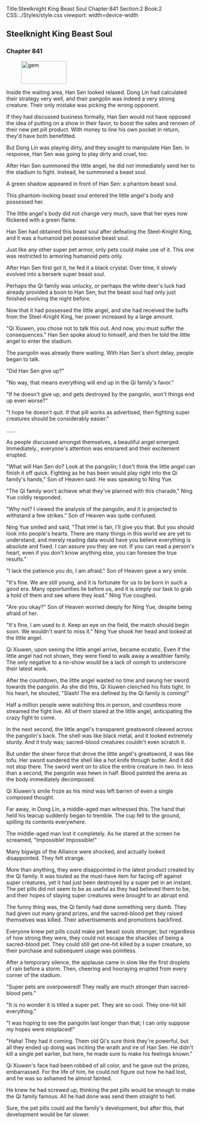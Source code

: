 Title:Steelknight King Beast Soul 
Chapter:841 
Section:2 
Book:2 
CSS:../Styles/style.css 
viewport: width=device-width
  
## Steelknight King Beast Soul
### Chapter 841
  
<figure>
	<img src="../Images/gem.gif" alt="gem" id="gem" width="120" height="60" />
</figure>
  

  
Inside the waiting area, Han Sen looked relaxed. Dong Lin had calculated their strategy very well, and their pangolin was indeed a very strong creature. Their only mistake was picking the wrong opponent.

If they had discussed business formally, Han Sen would not have opposed the idea of putting on a show in their favor, to boost the sales and renown of their new pet pill product. With money to line his own pocket in return, they'd have both benefitted.

But Dong Lin was playing dirty, and they sought to manipulate Han Sen. In response, Han Sen was going to play dirty and cruel, too.

After Han Sen summoned the little angel, he did not immediately send her to the stadium to fight. Instead, he summoned a beast soul.

A green shadow appeared in front of Han Sen: a phantom beast soul.

This phantom-looking beast soul entered the little angel's body and possessed her.

The little angel's body did not change very much, save that her eyes now flickered with a green flame.

Han Sen had obtained this beast soul after defeating the Steel-Knight King, and it was a humanoid pet possessive beast soul.

Just like any other super pet armor, only pets could make use of it. This one was restricted to armoring humanoid pets only.

After Han Sen first got it, he fed it a black crystal. Over time, it slowly evolved into a berserk super beast soul.

Perhaps the Qi family was unlucky, or perhaps the white deer's luck had already provided a boon to Han Sen, but the beast soul had only just finished evolving the night before.

Now that it had possessed the little angel, and she had received the buffs from the Steel-Knight King, her power increased by a large amount.

"Qi Xiuwen, you chose not to talk this out. And now, you must suffer the consequences." Han Sen spoke aloud to himself, and then he told the little angel to enter the stadium.

The pangolin was already there waiting. With Han Sen's short delay, people began to talk.

"Did Han Sen give up?"

"No way, that means everything will end up in the Qi family's favor."

"If he doesn't give up, and gets destroyed by the pangolin, won't things end up even worse?"

"I hope he doesn't quit. If that pill works as advertised, then fighting super creatures should be considerably easier."

…...

As people discussed amongst themselves, a beautiful angel emerged. Immediately., everyone's attention was ensnared and their excitement erupted.

"What will Han Sen do? Look at the pangolin; I don't think the little angel can finish it off quick. Fighting as he has been would play right into the Qi family's hands," Son of Heaven said. He was speaking to Ning Yue.

"The Qi family won't achieve what they've planned with this charade," Ning Yue coldly responded.

"Why not? I viewed the analysis of the pangolin, and it is projected to withstand a few strikes." Son of Heaven was quite confused.

Ning Yue smiled and said, "That intel is fair, I'll give you that. But you should look into people's hearts. There are many things in this world we are yet to understand, and merely reading data would have you believe everything is absolute and fixed. I can assure you they are not. If you can read a person's heart, even if you don't know anything else, you can foresee the true results."

"I lack the patience you do, I am afraid." Son of Heaven gave a wry smile.

"It's fine. We are still young, and it is fortunate for us to be born in such a good era. Many opportunities lie before us, and it is simply our task to grab a hold of them and see where they lead." Ning Yue coughed.

"Are you okay?" Son of Heaven worried deeply for Ning Yue, despite being afraid of her.

"It's fine, I am used to it. Keep an eye on the field, the match should begin soon. We wouldn't want to miss it." Ning Yue shook her head and looked at the little angel.

Qi Xiuwen, upon seeing the little angel arrive, became ecstatic. Even if the little angel had not shown, they were fixed to walk away a wealthier family. The only negative to a no-show would be a lack of oomph to underscore their latest work.

After the countdown, the little angel wasted no time and swung her sword towards the pangolin. As she did this, Qi Xiuwen clenched his fists tight. In his heart, he shouted, "Slash! The era defined by the Qi family is coming!"

Half a million people were watching this in person, and countless more streamed the fight live. All of them stared at the little angel, anticipating the crazy fight to come.

In the next second, the little angel's transparent greatsword cleaved across the pangolin's back. The shell was like black metal, and it looked extremely sturdy. And it truly was; sacred-blood creatures couldn't even scratch it.

But under the sheer force that drove the little angel's greatsword, it was like tofu. Her sword sundered the shell like a hot knife through butter. And it did not stop there. The sword went on to slice the entire creature in two. In less than a second, the pangolin was hewn in half. Blood painted the arena as the body immediately decomposed.

Qi Xiuwen's smile froze as his mind was left barren of even a single composed thought.

Far away, in Dong Lin, a middle-aged man witnessed this. The hand that held his teacup suddenly began to tremble. The cup fell to the ground, spilling its contents everywhere.

The middle-aged man lost it completely. As he stared at the screen he screamed, "Impossible! Impossible!"

Many bigwigs of the Alliance were shocked, and actually looked disappointed. They felt strange.

More than anything, they were disappointed in the latest product created by the Qi family. It was touted as the must-have item for facing off against super creatures, yet it had just been destroyed by a super pet in an instant. The pet pills did not seem to be as useful as they had believed them to be, and their hopes of slaying super creatures were brought to an abrupt end.

The funny thing was, the Qi family had done something very dumb. They had given out many grand prizes, and the sacred-blood pet they raised themselves was killed. Their advertisements and promotions backfired.

Everyone knew pet pills could make pet beast souls stronger, but regardless of how strong they were, they could not escape the shackles of being a sacred-blood pet. They could still get one-hit killed by a super creature, so their purchase and subsequent usage was pointless.

After a temporary silence, the applause came in slow like the first droplets of rain before a storm. Then, cheering and hooraying erupted from every corner of the stadium.

"Super pets are overpowered! They really are much stronger than sacred-blood pets."

"It is no wonder it is titled a super pet. They are so cool. They one-hit kill everything."

"I was hoping to see the pangolin last longer than that; I can only suppose my hopes were misplaced!"

"Haha! They had it coming. Them old Qi's sure think they're powerful, but all they ended up doing was inciting the wrath and ire of Han Sen. He didn't kill a single pet earlier, but here, he made sure to make his feelings known."

Qi Xiuwen's face had been robbed of all color, and he gave out the prizes, embarrassed. For the life of him, he could not figure out how he had lost, and he was so ashamed he almost fainted.

He knew he had screwed up, thinking the pet pills would be enough to make the Qi family famous. All he had done was send them straight to hell.

Sure, the pet pills could aid the family's development, but after this, that development would be far slower.